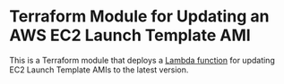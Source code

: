 # Terraform Module for Updating an AWS EC2 Launch Template AMI

This is a Terraform module that deploys a [Lambda function](lambda.py) for updating EC2
Launch Template AMIs to the latest version.
